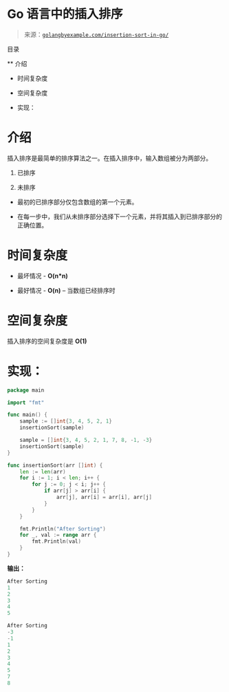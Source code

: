 <!--yml

分类：未分类

日期：2024-10-13 06:06:14

-->

# Go 语言中的插入排序

> 来源：[`golangbyexample.com/insertion-sort-in-go/`](https://golangbyexample.com/insertion-sort-in-go/)

目录

**   介绍

+   时间复杂度

+   空间复杂度

+   实现：

# **介绍**

插入排序是最简单的排序算法之一。在插入排序中，输入数组被分为两部分。

1.  已排序

1.  未排序

+   最初的已排序部分仅包含数组的第一个元素。

+   在每一步中，我们从未排序部分选择下一个元素，并将其插入到已排序部分的正确位置。

# **时间复杂度**

+   最坏情况 - **O(n*n)**

+   最好情况 - **O(n)** – 当数组已经排序时

# **空间复杂度**

插入排序的空间复杂度是 **O(1)**

# **实现：**

```go
package main

import "fmt"

func main() {
    sample := []int{3, 4, 5, 2, 1}
    insertionSort(sample)

    sample = []int{3, 4, 5, 2, 1, 7, 8, -1, -3}
    insertionSort(sample)
}

func insertionSort(arr []int) {
    len := len(arr)
    for i := 1; i < len; i++ {
        for j := 0; j < i; j++ {
            if arr[j] > arr[i] {
                arr[j], arr[i] = arr[i], arr[j]
            }
        }
    }

    fmt.Println("After Sorting")
    for _, val := range arr {
        fmt.Println(val)
    }
}
```

**输出：**

```go
After Sorting
1
2
3
4
5

After Sorting
-3
-1
1
2
3
4
5
7
8
```


